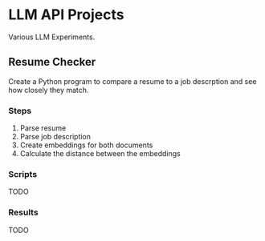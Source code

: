 # LLM API Projects

Various LLM Experiments.

## Resume Checker

Create a Python program to compare a resume to a job descrption and see how closely they match.

### Steps

1. Parse resume
2. Parse job description 
3. Create embeddings for both documents
4. Calculate the distance between the embeddings

### Scripts

TODO

### Results

TODO
